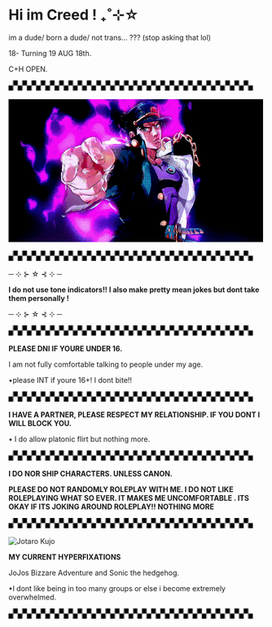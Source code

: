 # Hi im Creed ! ₊˚⊹☆
im a dude/ born a dude/ not trans... ??? (stop asking that lol)

18- Turning 19 AUG 18th.

C+H OPEN. 

![Divider](https://raw.githubusercontent.com/MMenacing/MMenacing/main/divider.gif)

![JoJo](https://raw.githubusercontent.com/MMenacing/MMenacing/main/jojo.gif)

![Divider](https://raw.githubusercontent.com/MMenacing/MMenacing/main/divider.gif)

─ ⊹ ⊱ ☆ ⊰ ⊹ ─ 

**I do not use tone indicators!! I also make pretty mean jokes but dont take them personally !**

─ ⊹ ⊱ ☆ ⊰ ⊹ ─ 

![Divider](https://raw.githubusercontent.com/MMenacing/MMenacing/main/divider.gif)


**PLEASE DNI IF YOURE UNDER 16.** 

I am not fully comfortable talking to people under my age.

•please INT if youre 16+! I dont bite!! 

![Divider](https://raw.githubusercontent.com/MMenacing/MMenacing/main/divider.gif)

**I HAVE A PARTNER, PLEASE RESPECT MY RELATIONSHIP. IF YOU DONT I WILL BLOCK YOU.**

• I do allow  platonic flirt but nothing more.

![Divider](https://raw.githubusercontent.com/MMenacing/MMenacing/main/divider.gif)

**I DO NOR SHIP CHARACTERS. UNLESS CANON.**

**PLEASE DO NOT RANDOMLY ROLEPLAY WITH ME. I DO NOT LIKE ROLEPLAYING WHAT SO EVER. IT MAKES ME UNCOMFORTABLE . 
ITS OKAY IF ITS JOKING AROUND ROLEPLAY!! NOTHING MORE**

![Divider](https://raw.githubusercontent.com/MMenacing/MMenacing/main/divider.gif)


![Jotaro Kujo](https://raw.githubusercontent.com/MMenacing/jojo2/main/a18a763275c9863cf33713216124e3b5.gif)


**MY CURRENT HYPERFIXATIONS**

JoJos Bizzare Adventure and Sonic the hedgehog.

•I dont like being in too many groups or else i become extremely overwhelmed.

![Divider](https://raw.githubusercontent.com/MMenacing/MMenacing/main/divider.gif)

